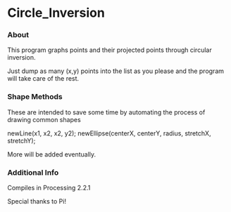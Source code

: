 # Circle_Inversion

### About
This program graphs points and their projected points through circular inversion.

Just dump as many (x,y) points into the list as you please and the program will take care of the rest.

### Shape Methods
These are intended to save some time by automating the process of drawing common shapes

newLine(x1, x2, x2, y2);
newEllipse(centerX, centerY, radius, stretchX, stretchY);

More will be added eventually.

### Additional Info
Compiles in Processing 2.2.1

Special thanks to Pi!
